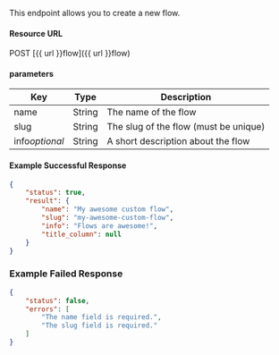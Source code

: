 <!--
@title Create new flow
@author Moltin Ltd
@description Creates a new flow
@order 15.7

@sidebar 1
@family Flow
@rate No
@auth Yes
@format JSON
@http POST
@version beta
-->
This endpoint allows you to create a new flow.


#### Resource URL
POST [{{ url }}flow]({{ url }}flow)


#### parameters
Key | Type | Description
--- | ---- | -----------
name | String | The name of the flow
slug | String | The slug of the flow (must be unique)
info*optional* | String | A short description about the flow

<!--code-->
#### Example Successful Response
``` json
{
    "status": true,
    "result": {
        "name": "My awesome custom flow",
        "slug": "my-awesome-custom-flow",
        "info": "Flows are awesome!",
        "title_column": null
    }
}
```


### Example Failed Response
``` json
{
    "status": false,
    "errors": [
        "The name field is required.",
        "The slug field is required."
    ]
}
```
<!--/code-->